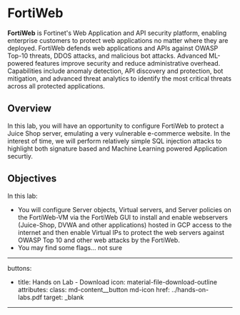 # FortiWeb
**FortiWeb** is Fortinet's Web Application and API security platform, enabling enterprise customers to protect web applications no matter where they are deployed. FortiWeb defends web applications and APIs against OWASP Top-10 threats, DDOS attacks, and malicious bot attacks. Advanced ML-powered features improve security and reduce administrative overhead. Capabilities include anomaly detection, API discovery and protection, bot mitigation, and advanced threat analytics to identify the most critical threats across all protected applications.

## Overview
In this lab, you will have an opportunity to configure FortiWeb to protect a Juice Shop server, emulating a very vulnerable e-commerce website. In the interest of time, we will perform relatively simple SQL injection attacks to highlight both signature based and Machine Learning powered Application securtiy.

## Objectives
In this lab:

* You will configure Server objects, Virtual servers, and Server policies on the FortiWeb-VM via the FortiWeb GUI to install and enable webservers (Juice-Shop, DVWA and other applications) hosted in GCP access to the internet and then enable Virtual IPs to protect the web servers against OWASP Top 10 and other web attacks by the FortiWeb.
* You may find some flags... not sure

---
buttons:
  - title: Hands on Lab - Download
    icon: material-file-download-outline
    attributes:
      class: md-content__button md-icon
      href: ../hands-on-labs.pdf
      target: _blank
---
